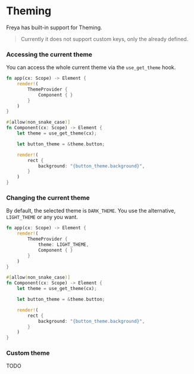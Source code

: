 # Theming

Freya has built-in support for Theming. 

> Currently it does not support custom keys, only the already defined.

### Accessing the current theme
You can access the whole current theme via the `use_get_theme` hook.

```rust
fn app(cx: Scope) -> Element {
    render!(
        ThemeProvider {
            Component { }
        }
    )
}

#[allow(non_snake_case)]
fn Component(cx: Scope) -> Element {
    let theme = use_get_theme(cx);

    let button_theme = &theme.button;

    render!(
        rect {
            background: "{button_theme.background}",
        }
    )
}
```

### Changing the current theme
By default, the selected theme is `DARK_THEME`. You use the alternative, `LIGHT_THEME` or any you want.

```rust
fn app(cx: Scope) -> Element {
    render!(
        ThemeProvider {
            theme: LIGHT_THEME,
            Component { }
        }
    )
}

#[allow(non_snake_case)]
fn Component(cx: Scope) -> Element {
    let theme = use_get_theme(cx);

    let button_theme = &theme.button;

    render!(
        rect {
            background: "{button_theme.background}",
        }
    )
}
```

### Custom theme

TODO